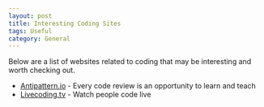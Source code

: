 ```yaml
---
layout: post
title: Interesting Coding Sites 
tags: Useful
category: General
---
```

Below are a list of websites related to coding that may be interesting and worth checking out.

- [Antipattern.io](https://www.antipattern.io/) - Every code review is an opportunity to learn and teach  
- [Livecoding.tv](https://www.livecoding.tv/) - Watch people code live  



